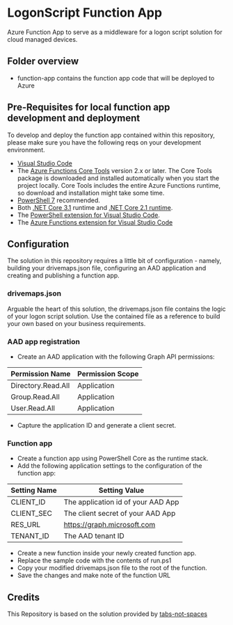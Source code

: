 # LogonScript Function App

Azure Function App to serve as a middleware for a logon script solution for cloud managed devices.

## Folder overview

- function-app contains the function app code that will be deployed to Azure

## Pre-Requisites for local function app development and deployment

To develop and deploy the function app contained within this repository, please make sure you have the following reqs on your development environment.

- [Visual Studio Code](https://code.visualstudio.com/)
- The [Azure Functions Core Tools](https://docs.microsoft.com/en-us/azure/azure-functions/functions-run-local#install-the-azure-functions-core-tools) version 2.x or later. The Core Tools package is downloaded and installed automatically when you start the project locally. Core Tools includes the entire Azure Functions runtime, so download and installation might take some time.
- [PowerShell 7](https://docs.microsoft.com/en-us/powershell/scripting/install/installing-powershell-core-on-windows) recommended.
- Both [.NET Core 3.1](https://www.microsoft.com/net/download) runtime and [.NET Core 2.1 runtime](https://dotnet.microsoft.com/download/dotnet-core/2.1).
- The [PowerShell extension for Visual Studio Code](https://marketplace.visualstudio.com/items?itemName=ms-vscode.PowerShell).
- The [Azure Functions extension for Visual Studio Code](https://docs.microsoft.com/en-us/azure/azure-functions/functions-develop-vs-code?tabs=powershell#install-the-azure-functions-extension)

## Configuration

The solution in this repository requires a little bit of configuration - namely, building your drivemaps.json file, configuring an AAD application and creating and publishing a function app.

### drivemaps.json

Arguable the heart of this solution, the drivemaps.json file contains the logic of your logon script solution. Use the contained file as a reference to build your own based on your business requirements.

### AAD app registration

- Create an AAD application with the following Graph API permissions:

| Permission Name | Permission Scope |
|--- | --- |
| Directory.Read.All | Application|
| Group.Read.All | Application |
| User.Read.All | Application |

- Capture the application ID and generate a client secret.

### Function app

- Create a function app using PowerShell Core as the runtime stack.
- Add the following application settings to the configuration of the function app:

| Setting Name | Setting Value |
| --- | --- |
| CLIENT_ID | The application id of your AAD App |
| CLIENT_SEC | The client secret of your AAD App |
| RES_URL | https://graph.microsoft.com |
| TENANT_ID | The AAD tenant ID |

- Create a new function inside your newly created function app.
- Replace the sample code with the contents of run.ps1
- Copy your modified drivemaps.json file to the root of the function.
- Save the changes and make note of the function URL


## Credits
This Repository is based on the solution provided by [tabs-not-spaces](https://github.com/tabs-not-spaces/Intune.Logonscript.FunctionApp)